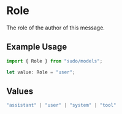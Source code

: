 # Role

The role of the author of this message.

## Example Usage

```typescript
import { Role } from "sudo/models";

let value: Role = "user";
```

## Values

```typescript
"assistant" | "user" | "system" | "tool"
```
